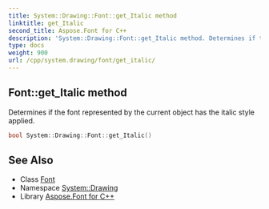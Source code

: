 ```yaml
---
title: System::Drawing::Font::get_Italic method
linktitle: get_Italic
second_title: Aspose.Font for C++
description: 'System::Drawing::Font::get_Italic method. Determines if the font represented by the current object has the italic style applied in C++.'
type: docs
weight: 900
url: /cpp/system.drawing/font/get_italic/
---
```

## Font::get_Italic method


Determines if the font represented by the current object has the italic style applied.

```cpp
bool System::Drawing::Font::get_Italic()
```

## See Also

* Class [Font](../)
* Namespace [System::Drawing](../../)
* Library [Aspose.Font for C++](../../../)
